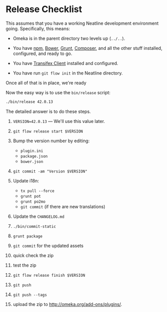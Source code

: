 
# Release Checklist

This assumes that you have a working Neatline development environment going.
Specifically, this means:

* Omeka is in the parent directory two levels up (`../..`).

* You have [npm](https://www.npmjs.org/), [Bower](http://bower.io/),
  [Grunt](http://gruntjs.com/), [Composer](https://getcomposer.org/), and all
  the other stuff installed, configured, and ready to go.

* You have [Transifex Client](http://docs.transifex.com/developer/client/)
  installed and configured.

* You have run `git flow init` in the Neatline directory.

Once all of that is in place, we're ready

Now the easy way is to use the `bin/release` script:

```bash
./bin/release 42.0.13
```

The detailed answer is to do these steps.

1. `VERSION=42.0.13` — We'll use this value later.

1. `git flow release start $VERSION`

1. Bump the version number by editing:

   * `plugin.ini`
   * `package.json`
   * `bower.json`

1. `git commit -am "Version $VERSION"`

1. Update i18n:

   * `tx pull --force`
   * `grunt pot`
   * `grunt po2mo`
   * `git commit` (if there are new translations)

1. Update the `CHANGELOG.md`

1. `./bin/commit-static`

1. `grunt package`

1. `git commit` for the updated assets

1. quick check the zip

1. test the zip

1. `git flow release finish $VERSION`

1. `git push`

1. `git push --tags`

1. upload the zip to http://omeka.org/add-ons/plugins/.


